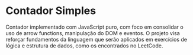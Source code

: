 # Contador Simples
Contador implementado com JavaScript puro, com foco em consolidar o uso de arrow functions, manipulação do DOM e eventos. O projeto visa reforçar fundamentos da linguagem que serão aplicados em exercícios de lógica e estrutura de dados, como os encontrados no LeetCode.
